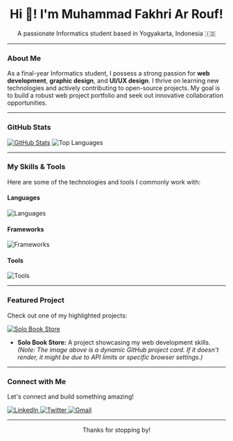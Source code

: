 <h1 align="center">Hi 👋! I'm Muhammad Fakhri Ar Rouf!</h1>
<p align="center">
  A passionate Informatics student based in Yogyakarta, Indonesia 🇮🇩
</p>

---

### About Me

As a final-year Informatics student, I possess a strong passion for **web development**, **graphic design**, and **UI/UX design**. I thrive on learning new technologies and actively contributing to open-source projects. My goal is to build a robust web project portfolio and seek out innovative collaboration opportunities.

---

### GitHub Stats
[![GitHub Stats](https://github-readme-stats.vercel.app/api?username=Fakhriarr&show_icons=true&theme=dark&hide_border=true)](https://github.com/Fakhriarr)
![Top Languages](https://github-readme-stats.vercel.app/api/top-langs/?username=Fakhriarr&layout=compact&theme=dark&hide_border=true)



---

### My Skills & Tools

Here are some of the technologies and tools I commonly work with:

#### Languages

<p align="left">
  <img src="https://skillicons.dev/icons?i=html,css,js,php,python,ts" alt="Languages" />
</p>

#### Frameworks

<p align="left">
  <img src="https://skillicons.dev/icons?i=laravel,react,tailwind,vue" alt="Frameworks" />
</p>

#### Tools

<p align="left">
  <img src="https://skillicons.dev/icons?i=mysql,postgresql,sqlite,vscode,git,github,figma,ps,canva" alt="Tools" />
</p>

---

### Featured Project

Check out one of my highlighted projects:

[![Solo Book Store](https://github-readme-stats.vercel.app/api/pin/?username=Fakhriarr&repo=solo-book-store&theme=dark&hide_border=true)](https://github.com/Fakhriarr/solo-book-store)

* **Solo Book Store:** A project showcasing my web development skills.
*(Note: The image above is a dynamic GitHub project card. If it doesn't render, it might be due to API limits or specific browser settings.)*

---

### Connect with Me

Let's connect and build something amazing!

<p align="left">
  <a href="https://www.linkedin.com/in/fakhriarrouf/" target="_blank">
    <img src="https://img.shields.io/badge/LinkedIn-0A66C2?style=for-the-badge&logo=linkedin&logoColor=white" alt="LinkedIn" />
  </a>
  <a href="https://twitter.com/fxxkhr" target="_blank">
    <img src="https://img.shields.io/badge/Twitter-1DA1F2?style=for-the-badge&logo=twitter&logoColor=white" alt="Twitter" />
  </a>
  <a href="mailto:fakhriarrouf2003@gmail.com">
    <img src="https://img.shields.io/badge/Gmail-D14836?style=for-the-badge&logo=gmail&logoColor=white" alt="Gmail" />
  </a>
</p>

---

<p align="center">
  Thanks for stopping by!
</p>

